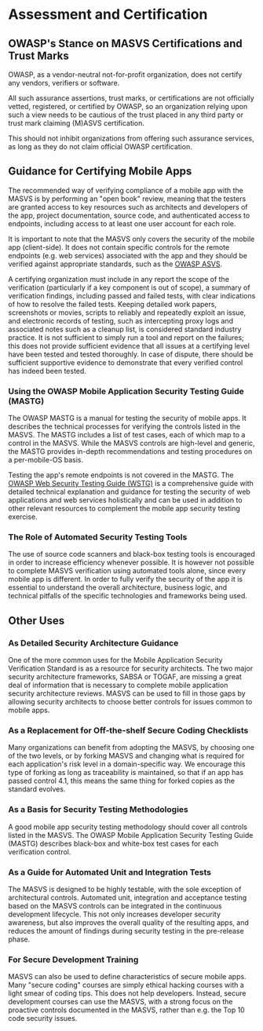 # Assessment and Certification

## OWASP's Stance on MASVS Certifications and Trust Marks

OWASP, as a vendor-neutral not-for-profit organization, does not certify any vendors, verifiers or software.

All such assurance assertions, trust marks, or certifications are not officially vetted, registered, or certified by OWASP, so an organization relying upon such a view needs to be cautious of the trust placed in any third party or trust mark claiming (M)ASVS certification.

This should not inhibit organizations from offering such assurance services, as long as they do not claim official OWASP certification.

## Guidance for Certifying Mobile Apps

The recommended way of verifying compliance of a mobile app with the MASVS is by performing an "open book" review, meaning that the testers are granted access to key resources such as architects and developers of the app, project documentation, source code, and authenticated access to endpoints, including access to at least one user account for each role.

It is important to note that the MASVS only covers the security of the  mobile app (client-side). It does not contain specific controls for the remote endpoints (e.g. web services) associated with the app and they should be verified against appropriate standards, such as the [OWASP ASVS](https://owasp.org/www-project-application-security-verification-standard/).

A certifying organization must include in any report the scope of the verification (particularly if a key component is out of scope), a summary of verification findings, including passed and failed tests, with clear indications of how to resolve the failed tests. Keeping detailed work papers, screenshots or movies, scripts to reliably and repeatedly exploit an issue, and electronic records of testing, such as intercepting proxy logs and associated notes such as a cleanup list, is considered standard industry practice. It is not sufficient to simply run a tool and report on the failures; this does not provide sufficient evidence that all issues at a certifying level have been tested and tested thoroughly. In case of dispute, there should be sufficient supportive evidence to demonstrate that every verified control has indeed been tested.

### Using the OWASP Mobile Application Security Testing Guide (MASTG)

The OWASP MASTG is a manual for testing the security of mobile apps. It describes the technical processes for verifying the controls listed in the MASVS. The MASTG includes a list of test cases, each of which map to a control in the MASVS. While the MASVS controls are high-level and generic, the MASTG provides in-depth recommendations and testing procedures on a per-mobile-OS basis.

Testing the app's remote endpoints is not covered in the MASTG. The [OWASP Web Security Testing Guide (WSTG)](https://owasp.org/www-project-web-security-testing-guide/) is a comprehensive guide with detailed technical explanation and guidance for testing the security of web applications and web services holistically and can be used in addition to other relevant resources to complement the mobile app security testing exercise.

### The Role of Automated Security Testing Tools

The use of source code scanners and black-box testing tools is encouraged in order to increase efficiency whenever possible. It is however not possible to complete MASVS verification using automated tools alone, since every mobile app is different. In order to fully verify the security of the app it is essential to understand the overall architecture, business logic, and technical pitfalls of the specific technologies and frameworks being used.

## Other Uses

### As Detailed Security Architecture Guidance

One of the more common uses for the Mobile Application Security Verification Standard is as a resource for security architects. The two major security architecture frameworks, SABSA or TOGAF, are missing a great deal of information that is necessary to complete mobile application security architecture reviews. MASVS can be used to fill in those gaps by allowing security architects to choose better controls for issues common to mobile apps.

### As a Replacement for Off-the-shelf Secure Coding Checklists

Many organizations can benefit from adopting the MASVS, by choosing one of the two levels, or by forking MASVS and changing what is required for each application's risk level in a domain-specific way. We encourage this type of forking as long as traceability is maintained, so that if an app has passed control 4.1, this means the same thing for forked copies as the standard evolves.

### As a Basis for Security Testing Methodologies

A good mobile app security testing methodology should cover all controls listed in the MASVS. The OWASP Mobile Application Security Testing Guide (MASTG) describes black-box and white-box test cases for each verification control.

### As a Guide for Automated Unit and Integration Tests

The MASVS is designed to be highly testable, with the sole exception of architectural controls. Automated unit, integration and acceptance testing based on the MASVS controls can be integrated in the continuous development lifecycle. This not only increases developer security awareness, but also improves the overall quality of the resulting apps, and reduces the amount of findings during security testing in the pre-release phase.

### For Secure Development Training

MASVS can also be used to define characteristics of secure mobile apps. Many "secure coding" courses are simply ethical hacking courses with a light smear of coding tips. This does not help developers. Instead, secure development courses can use the MASVS, with a strong focus on the proactive controls documented in the MASVS, rather than e.g. the Top 10 code security issues.
